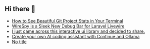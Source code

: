 ## Hi there 👋

<!--
**ahmadmunib/ahmadmunib** is a ✨ _special_ ✨ repository because its `README.md` (this file) appears on your GitHub profile.

Here are some ideas to get you started:

- 🔭 I’m currently working on ...
- 🌱 I’m currently learning ...
- 👯 I’m looking to collaborate on ...
- 🤔 I’m looking for help with ...
- 💬 Ask me about ...
- 📫 How to reach me: ...
- 😄 Pronouns: ...
- ⚡ Fun fact: ...
-->

<!-- daily.dev BOOKMARKS:START -->
- [How to See Beautiful Git Project Stats in Your Terminal](https://app.daily.dev/posts/DKfYKrTWy?utm_source=rss&utm_medium=bookmarks&utm_campaign=Pkz0XOXGkQ9Ucdi5Fo1gY)
- [WireSpy is a Sleek New Debug Bar for Laravel Livewire](https://app.daily.dev/posts/tj28bVH70?utm_source=rss&utm_medium=bookmarks&utm_campaign=Pkz0XOXGkQ9Ucdi5Fo1gY)
- [I just came across this interactive ui library and decided to share.](https://app.daily.dev/posts/z8sCgN3g9?utm_source=rss&utm_medium=bookmarks&utm_campaign=Pkz0XOXGkQ9Ucdi5Fo1gY)
- [Create your own AI coding assistant with Continue and Ollama](https://app.daily.dev/posts/oQFxxpqq9?utm_source=rss&utm_medium=bookmarks&utm_campaign=Pkz0XOXGkQ9Ucdi5Fo1gY)
- [No title](https://app.daily.dev/posts/p2l18raay?utm_source=rss&utm_medium=bookmarks&utm_campaign=Pkz0XOXGkQ9Ucdi5Fo1gY)
<!-- daily.dev BOOKMARKS:END -->
